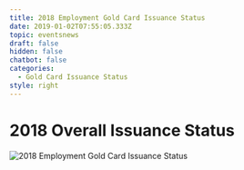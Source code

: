 ```yaml
---
title: 2018 Employment Gold Card Issuance Status
date: 2019-01-02T07:55:05.333Z
topic: eventsnews
draft: false
hidden: false
chatbot: false
categories:
  - Gold Card Issuance Status
style: right
---
```

# 2018 Overall Issuance Status

![2018 Employment Gold Card Issuance Status](/cms-uploads/2018-employment-gold-card-issuance-status.png)